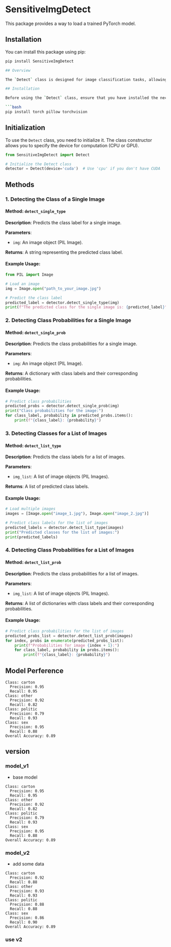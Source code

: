 # SensitiveImgDetect  

This package provides a way to load a trained PyTorch model. 


## Installation

You can install this package using pip:

```bash
pip install SensitiveImgDetect

## Overview

The `Detect` class is designed for image classification tasks, allowing users to predict the class of single or multiple images using a pre-trained model. This document provides an overview of how to initialize and use the class, including example code snippets.

## Installation

Before using the `Detect` class, ensure that you have installed the necessary libraries:

```bash
pip install torch pillow torchvision
```

## Initialization

To use the `Detect` class, you need to initialize it. The class constructor allows you to specify the device for computation (CPU or GPU).

```python
from SensitiveImgDetect import Detect 

# Initialize the Detect class
detector = Detect(device='cuda')  # Use 'cpu' if you don't have CUDA
```

## Methods

### 1. Detecting the Class of a Single Image

#### Method: `detect_single_type`

**Description**: Predicts the class label for a single image.

**Parameters**:
- `img`: An image object (PIL Image).

**Returns**: A string representing the predicted class label.

#### Example Usage:

```python
from PIL import Image

# Load an image
img = Image.open("path_to_your_image.jpg")

# Predict the class label
predicted_label = detector.detect_single_type(img)
print(f"The predicted class for the single image is: {predicted_label}")
```

### 2. Detecting Class Probabilities for a Single Image

#### Method: `detect_single_prob`

**Description**: Predicts the class probabilities for a single image.

**Parameters**:
- `img`: An image object (PIL Image).

**Returns**: A dictionary with class labels and their corresponding probabilities.

#### Example Usage:

```python
# Predict class probabilities
predicted_probs = detector.detect_single_prob(img)
print("Class probabilities for the image:")
for class_label, probability in predicted_probs.items():
    print(f"{class_label}: {probability}")
```

### 3. Detecting Classes for a List of Images

#### Method: `detect_list_type`

**Description**: Predicts the class labels for a list of images.

**Parameters**:
- `img_list`: A list of image objects (PIL Images).

**Returns**: A list of predicted class labels.

#### Example Usage:

```python
# Load multiple images
images = [Image.open("image_1.jpg"), Image.open("image_2.jpg")]

# Predict class labels for the list of images
predicted_labels = detector.detect_list_type(images)
print("Predicted classes for the list of images:")
print(predicted_labels)
```

### 4. Detecting Class Probabilities for a List of Images

#### Method: `detect_list_prob`

**Description**: Predicts the class probabilities for a list of images.

**Parameters**:
- `img_list`: A list of image objects (PIL Images).

**Returns**: A list of dictionaries with class labels and their corresponding probabilities.

#### Example Usage:

```python
# Predict class probabilities for the list of images
predicted_probs_list = detector.detect_list_prob(images)
for index, probs in enumerate(predicted_probs_list):
    print(f"Probabilities for image {index + 1}:")
    for class_label, probability in probs.items():
        print(f"{class_label}: {probability}")
```

## Model Perference  
```shell
Class: carton  
  Precision: 0.95  
  Recall: 0.95  
Class: other  
  Precision: 0.92  
  Recall: 0.82  
Class: politic  
  Precision: 0.79  
  Recall: 0.93  
Class: sex  
  Precision: 0.95  
  Recall: 0.88  
Overall Accuracy: 0.89  
```

## version

### model_v1
- base model  
```shell
Class: carton
  Precision: 0.95
  Recall: 0.95
Class: other
  Precision: 0.92
  Recall: 0.82
Class: politic
  Precision: 0.79
  Recall: 0.93
Class: sex
  Precision: 0.95
  Recall: 0.88
Overall Accuracy: 0.89
```
### model_v2  
- add some data  
```shell
Class: carton
  Precision: 0.92
  Recall: 0.88
Class: other
  Precision: 0.93
  Recall: 0.93
Class: politic
  Precision: 0.88
  Recall: 0.88
Class: sex
  Precision: 0.86
  Recall: 0.90
Overall Accuracy: 0.89
```

### use v2  